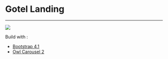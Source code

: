# Gotel Landing 
---
![](https://cdn.vox-cdn.com/thumbor/jJMpSCOkK8xOLKQFz9KYxYDG6wo=/800x0/filters:no_upscale()/cdn.vox-cdn.com/uploads/chorus_asset/file/12542043/c2.0.gif)

Build with : 
- [Bootstrap 4.1](https://getbootstrap.com/)
- [Owl Carousel 2](https://owlcarousel2.github.io/OwlCarousel2/)
